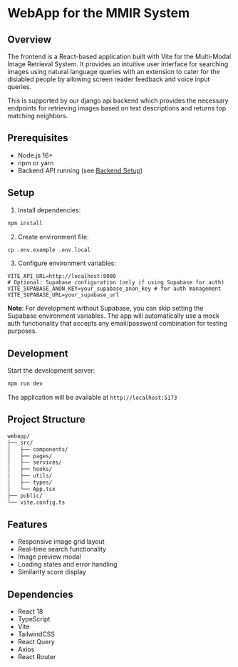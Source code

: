 # WebApp for the MMIR System

## Overview

The frontend is a React-based  application built with Vite for the Multi-Modal Image Retrieval System. It provides an intuitive user interface for searching images using natural language queries with an extension to cater for the disiabled people by allowing screen reader feedback and voice input queries.

This is supported by our django api backend which provides the necessary endpoints for retrieving images based on text descriptions and returns top matching neighbors.

## Prerequisites

- Node.js 16+
- npm or yarn
- Backend API running (see [Backend Setup](../api/README.md))

## Setup

1. Install dependencies:
```bash
npm install
```

2. Create environment file:
```bash
cp .env.example .env.local
```

3. Configure environment variables:
```env
VITE_API_URL=http://localhost:8000
# Optional: Supabase configuration (only if using Supabase for auth)
VITE_SUPABASE_ANON_KEY=your_supabase_anon_key # for auth management
VITE_SUPABASE_URL=your_supabase_url
```

**Note**: For development without Supabase, you can skip setting the Supabase environment variables. The app will automatically use a mock auth functionality that accepts any email/password combination for testing purposes.

## Development

Start the development server:
```bash
npm run dev
```
The application will be available at `http://localhost:5173`

## Project Structure

```bash
webapp/
├── src/
│   ├── components/   
│   ├── pages/         
│   ├── services/   
│   ├── hooks/         
│   ├── utils/         
│   ├── types/         
│   └── App.tsx      
├── public/          
└── vite.config.ts     
```

## Features

- Responsive image grid layout
- Real-time search functionality
- Image preview modal
- Loading states and error handling
- Similarity score display

## Dependencies

- React 18
- TypeScript
- Vite
- TailwindCSS
- React Query
- Axios
- React Router
